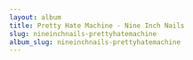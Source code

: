 ```yaml
---
layout: album
title: Pretty Hate Machine - Nine Inch Nails
slug: nineinchnails-prettyhatemachine
album_slug: nineinchnails-prettyhatemachine
---
```


